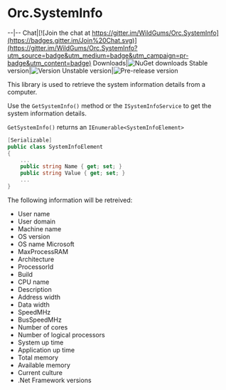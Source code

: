 Orc.SystemInfo
==================

--|--
Chat|[![Join the chat at https://gitter.im/WildGums/Orc.SystemInfo](https://badges.gitter.im/Join%20Chat.svg)](https://gitter.im/WildGums/Orc.SystemInfo?utm_source=badge&utm_medium=badge&utm_campaign=pr-badge&utm_content=badge)
Downloads|![NuGet downloads](https://img.shields.io/nuget/dt/orc.systeminfo.svg)
Stable version|![Version](https://img.shields.io/nuget/v/orc.systeminfo.svg)
Unstable version|![Pre-release version](https://img.shields.io/nuget/vpre/orc.systeminfo.svg)

This library is used to retrieve the system information details from a computer.

Use the `GetSystemInfo()` method or the `ISystemInfoService` to get the system information details.

`GetSystemInfo()` returns an `IEnumerable<SystemInfoElement>`

```c#
[Serializable]
public class SystemInfoElement
{
    ...
    public string Name { get; set; }
    public string Value { get; set; }
    ...
}
```

The following information will be retreived:

- User name
- User domain
- Machine name
- OS version
- OS name Microsoft
- MaxProcessRAM
- Architecture
- ProcessorId 
- Build 
- CPU name 
- Description
- Address width 
- Data width 
- SpeedMHz
- BusSpeedMHz
- Number of cores
- Number of logical processors
- System up time
- Application up time
- Total memory
- Available memory
- Current culture
- .Net Framework versions  
